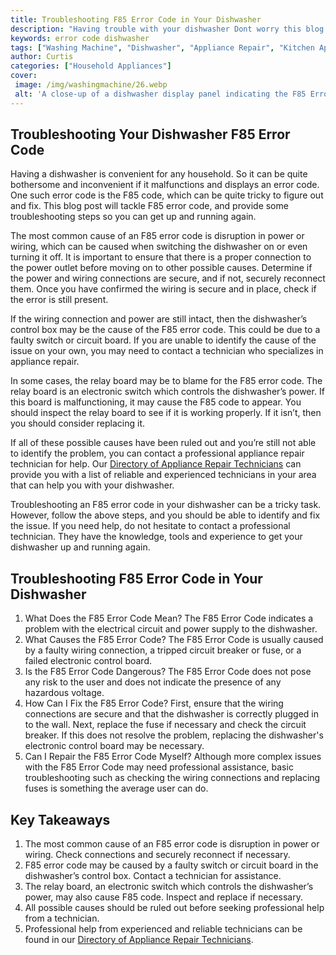 ```yaml
---
title: Troubleshooting F85 Error Code in Your Dishwasher
description: "Having trouble with your dishwasher Dont worry this blog post takes a comprehensive look at the F85 Error Code so you can understand and fix your appliance in no time"
keywords: error code dishwasher
tags: ["Washing Machine", "Dishwasher", "Appliance Repair", "Kitchen Appliances", "Clean Appliance"]
author: Curtis
categories: ["Household Appliances"]
cover: 
 image: /img/washingmachine/26.webp
 alt: 'A close-up of a dishwasher display panel indicating the F85 Error Code'
---
```

## Troubleshooting Your Dishwasher F85 Error Code

Having a dishwasher is convenient for any household. So it can be quite bothersome and inconvenient if it malfunctions and displays an error code. One such error code is the F85 code, which can be quite tricky to figure out and fix. This blog post will tackle F85 error code, and provide some troubleshooting steps so you can get up and running again. 

The most common cause of an F85 error code is disruption in power or wiring, which can be caused when switching the dishwasher on or even turning it off. It is important to ensure that there is a proper connection to the power outlet before moving on to other possible causes. Determine if the power and wiring connections are secure, and if not, securely reconnect them. Once you have confirmed the wiring is secure and in place, check if the error is still present.

If the wiring connection and power are still intact, then the dishwasher’s control box may be the cause of the F85 error code. This could be due to a faulty switch or circuit board. If you are unable to identify the cause of the issue on your own, you may need to contact a technician who specializes in appliance repair. 

In some cases, the relay board may be to blame for the F85 error code. The relay board is an electronic switch which controls the dishwasher’s power. If this board is malfunctioning, it may cause the F85 code to appear. You should inspect the relay board to see if it is working properly. If it isn’t, then you should consider replacing it.

If all of these possible causes have been ruled out and you’re still not able to identify the problem, you can contact a professional appliance repair technician for help. Our [Directory of Appliance Repair Technicians](./pages/appliance-repair-technicians) can provide you with a list of reliable and experienced technicians in your area that can help you with your dishwasher. 

Troubleshooting an F85 error code in your dishwasher can be a tricky task. However, follow the above steps, and you should be able to identify and fix the issue. If you need help, do not hesitate to contact a professional technician. They have the knowledge, tools and experience to get your dishwasher up and running again.

## Troubleshooting F85 Error Code in Your Dishwasher 
1. What Does the F85 Error Code Mean? 
 The F85 Error Code indicates a problem with the electrical circuit and power supply to the dishwasher.
2. What Causes the F85 Error Code?
 The F85 Error Code is usually caused by a faulty wiring connection, a tripped circuit breaker or fuse, or a failed electronic control board.
3. Is the F85 Error Code Dangerous? 
 The F85 Error Code does not pose any risk to the user and does not indicate the presence of any hazardous voltage.
4. How Can I Fix the F85 Error Code? 
 First, ensure that the wiring connections are secure and that the dishwasher is correctly plugged in to the wall. Next, replace the fuse if necessary and check the circuit breaker. If this does not resolve the problem, replacing the dishwasher's electronic control board may be necessary.
5. Can I Repair the F85 Error Code Myself?
 Although more complex issues with the F85 Error Code may need professional assistance, basic troubleshooting such as checking the wiring connections and replacing fuses is something the average user can do.

## Key Takeaways
1. The most common cause of an F85 error code is disruption in power or wiring. Check connections and securely reconnect if necessary. 
2. F85 error code may be caused by a faulty switch or circuit board in the dishwasher’s control box. Contact a technician for assistance.
3. The relay board, an electronic switch which controls the dishwasher’s power, may also cause F85 code. Inspect and replace if necessary.
4. All possible causes should be ruled out before seeking professional help from a technician.
5. Professional help from experienced and reliable technicians can be found in our [Directory of Appliance Repair Technicians](./pages/appliance-repair-technicians).
